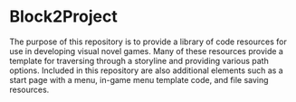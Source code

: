 # Block2Project

The purpose of this repository is to provide a library of code resources for use in developing visual novel games. 
Many of these resources provide a template for traversing through a storyline and providing various path options. 
Included in this repository are also additional elements such as a start page with a menu, in-game menu template code, and file saving resources.
